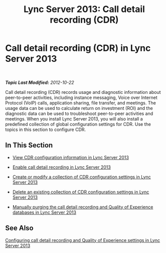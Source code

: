 ﻿---
title: 'Lync Server 2013: Call detail recording (CDR)'
TOCTitle: Call detail recording (CDR)
ms:assetid: 67726075-c77c-4191-a64f-a1cf5c7bcbb2
ms:mtpsurl: https://technet.microsoft.com/en-us/library/JJ688079(v=OCS.15)
ms:contentKeyID: 49733675
ms.date: 07/23/2014
mtps_version: v=OCS.15
---

<div data-xmlns="http://www.w3.org/1999/xhtml">

<div class="topic" data-xmlns="http://www.w3.org/1999/xhtml" data-msxsl="urn:schemas-microsoft-com:xslt" data-cs="http://msdn.microsoft.com/en-us/">

<div data-asp="http://msdn2.microsoft.com/asp">

# Call detail recording (CDR) in Lync Server 2013

</div>

<div id="mainSection">

<div id="mainBody">

<span> </span>

_**Topic Last Modified:** 2012-10-22_

Call detail recording (CDR) records usage and diagnostic information about peer-to-peer activities, including instance messaging, Voice over Internet Protocol (VoIP) calls, application sharing, file transfer, and meetings. The usage data can be used to calculate return on investment (ROI) and the diagnostic data can be used to troubleshoot peer-to-peer activities and meetings. When you install Lync Server 2013, you will also install a predefined collection of global configuration settings for CDR. Use the topics in this section to configure CDR.

<div>

## In This Section

  - [View CDR configuration information in Lync Server 2013](lync-server-2013-view-cdr-configuration-information.md)

  - [Enable call detail recording in Lync Server 2013](lync-server-2013-enable-call-detail-recording.md)

  - [Create or modify a collection of CDR configuration settings in Lync Server 2013](lync-server-2013-create-or-modify-a-collection-of-cdr-configuration-settings.md)

  - [Delete an existing collection of CDR configuration settings in Lync Server 2013](lync-server-2013-delete-an-existing-collection-of-cdr-configuration-settings.md)

  - [Manually purging the call detail recording and Quality of Experience databases in Lync Server 2013](lync-server-2013-manually-purging-the-call-detail-recording-and-quality-of-experience-databases.md)

</div>

<div>

## See Also


[Configuring call detail recording and Quality of Experience settings in Lync Server 2013](lync-server-2013-configuring-call-detail-recording-and-quality-of-experience-settings.md)  
  

</div>

</div>

<span> </span>

</div>

</div>

</div>


